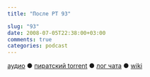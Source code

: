 ```yaml
---
title: "После РТ 93"

slug: "93"
date: 2008-07-05T22:38:00+03:00
comments: true
categories: podcast
---
```

[аудио](http://cdn.radio-t.com/rt93post.mp3) ● [пиратский torrent](http://pirates.radio-t.com/torrents/rt93post.mp3.torrent) ● [лог чата](http://chat.radio-t.com/logs/radio-t-93.html) ● [wiki](http://wiki.radio-t.com/%D0%9F%D0%BE%D1%81%D0%BB%D0%B5_%D0%A0%D0%A2_93)<audio src="http://cdn.radio-t.com/rt93post.mp3" preload="none">
